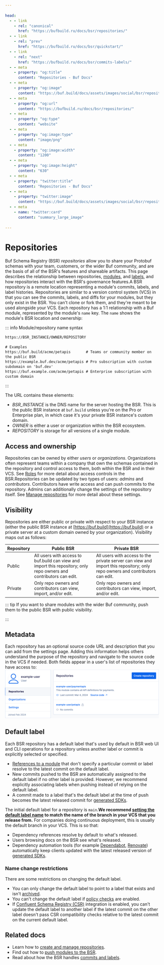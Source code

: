 ```yaml
---

head:
  - - link
    - rel: "canonical"
      href: "https://bufbuild.ru/docs/bsr/repositories/"
  - - link
    - rel: "prev"
      href: "https://bufbuild.ru/docs/bsr/quickstart/"
  - - link
    - rel: "next"
      href: "https://bufbuild.ru/docs/bsr/commits-labels/"
  - - meta
    - property: "og:title"
      content: "Repositories - Buf Docs"
  - - meta
    - property: "og:image"
      content: "https://buf.build/docs/assets/images/social/bsr/repositories.png"
  - - meta
    - property: "og:url"
      content: "https://bufbuild.ru/docs/bsr/repositories/"
  - - meta
    - property: "og:type"
      content: "website"
  - - meta
    - property: "og:image:type"
      content: "image/png"
  - - meta
    - property: "og:image:width"
      content: "1200"
  - - meta
    - property: "og:image:height"
      content: "630"
  - - meta
    - property: "twitter:title"
      content: "Repositories - Buf Docs"
  - - meta
    - property: "twitter:image"
      content: "https://buf.build/docs/assets/images/social/bsr/repositories.png"
  - - meta
    - name: "twitter:card"
      content: "summary_large_image"

---
```


# Repositories

Buf Schema Registry (BSR) _repositories_ allow you to share your Protobuf schemas with your team, customers, or the wider Buf community, and are the basis of all of the BSR's features and shareable artifacts. This page describes the relationship between repositories, [modules](../../cli/modules-workspaces/), and [labels](../commits-labels/), and how repositories interact with the BSR's governance features.A BSR repository is a remote location representing a module's commits, labels, and label histories. Repositories are similar to a version control system (VCS) in that you can see the commits, labels, and diffs for your modules, but they only exist in the BSR. You can't clone or fork them, and they're meant to be used alongside your VCS. Each repository has a 1:1 relationship with a Buf module, represented by the module's `name` key. The `name` shows the module's BSR location and ownership:

::: info Module/repository name syntax

```text
https://BSR_INSTANCE/OWNER/REPOSITORY

# Examples
https://buf.build/acme/petapis       # Teams or community member on the public BSR
https://example.buf.dev/acme/petapis # Pro subscription with custom subdomain on 'buf.dev'
https://buf.example.com/acme/petapis # Enterprise subscription with custom domain
```

:::

The URL contains these elements:

- _BSR_INSTANCE_ is the DNS name for the server hosting the BSR. This is the public BSR instance at `buf.build` unless you're on the Pro or Enterprise plan, in which case it's your private BSR instance's custom domain.
- _OWNER_ is either a user or organization within the BSR ecosystem.
- _REPOSITORY_ is storage for all versions of a single module.

## Access and ownership

Repositories can be owned by either _users_ or _organizations_. Organizations often represent teams within a company that own the schemas contained in the repository and control access to them, both within the BSR and in their VCS. See [Roles](../admin/roles/) for more detail about access controls in the BSR.Repositories can be updated by two types of users: _admins_ and _contributors_. Contributors have write access and can push commits to the repository. Admins can additionally change the settings of the repository itself. See [Manage repositories](../admin/manage-repositories/) for more detail about these settings.

## Visibility

Repositories are either public or private with respect to your BSR instance (either the public BSR instance at [https://buf.build](https://buf.build) or a private server at a custom domain owned by your organization). Visibility maps out as follows:

| Repository | Public BSR                                                                                                          | Private BSR                                                                                                                  |
| ---------- | ------------------------------------------------------------------------------------------------------------------- | ---------------------------------------------------------------------------------------------------------------------------- |
| Public     | All users with access to buf.build can view and import this repository; only repo owners and contributors can edit. | All users with access to the private server can view and import this repository; only repo owners and contributors can edit. |
| Private    | Only repo owners and contributors can view, import, and/or edit.                                                    | Only repo owners and contributors can view, import, and/or edit.                                                             |

::: tip If you want to share modules with the wider Buf community, push them to the public BSR with public visibility.

:::

## Metadata

Each repository has an optional source code URL and description that you can add from the settings page. Adding this information helps others understand the purpose of the repository and navigate to the source code in the VCS if needed. Both fields appear in a user's list of repositories they have access to:![Screenshot of user dashboard with list of their repos](../../images/bsr/user-repo-list.png)

## Default label

Each BSR repository has a default label that's used by default in BSR web UI and CLI operations for a repository unless another label or commit is explicitly selected or specified.

- [References to a module](../../cli/modules-workspaces/#referencing-a-module) that don't specify a particular commit or label resolve to the latest commit on the default label.
- New commits pushed to the BSR are automatically assigned to the default label if no other label is provided. However, we recommend explicitly associating labels when pushing instead of relying on the default label.
- A commit made to a label that's the default label at the time of push becomes the latest released commit for [generated SDKs](../generated-sdks/overview/).

The initial default label for a repository is `main`.**We recommend [setting the default label name](../admin/manage-repositories/#change-default-label) to match the name of the branch in your VCS that you release from.** For companies doing continuous deployment, this is usually the default branch in your VCS. This is so that:

- Dependency references resolve by default to what's released.
- Users browsing docs on the BSR see what's released.
- Dependency automation tools (for example [Dependabot](https://github.com/dependabot), [Renovate](https://github.com/renovatebot/renovate)) automatically keep clients updated with the latest released version of [generated SDKs](../generated-sdks/overview/).

### Name change restrictions

There are some restrictions on changing the default label.

- You can only change the default label to point to a label that exists and isn't [archived](../commits-labels/#archived-labels).
- You can't change the default label if [policy checks](../policy-checks/breaking/overview/) are enabled.
- If [Confluent Schema Registry (CSR)](../csr/overview/) integration is enabled, you can't update the default label to another label if the latest commit on the other label doesn't pass CSR compatibility checks relative to the latest commit on the current default label.

## Related docs

- Learn how to [create and manage repositories](../admin/manage-repositories/).
- Find out how to [push modules to the BSR](../module/publish/).
- Read about how the BSR handles [commits and labels](../commits-labels/).
